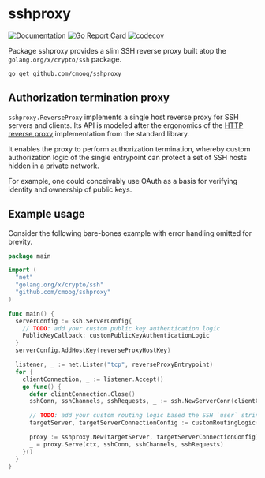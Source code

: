 # sshproxy

[![Documentation](https://godoc.org/github.com/cmoog/sshproxy?status.svg)](https://pkg.go.dev/github.com/cmoog/sshproxy)
[![Go Report Card](https://goreportcard.com/badge/github.com/cmoog/sshproxy)](https://goreportcard.com/report/github.com/cmoog/sshproxy)
[![codecov](https://codecov.io/gh/cmoog/sshproxy/branch/master/graph/badge.svg?token=IQ87G7H7OA)](https://codecov.io/gh/cmoog/sshproxy)

Package sshproxy provides a slim SSH reverse proxy built
atop the `golang.org/x/crypto/ssh` package.

```text
go get github.com/cmoog/sshproxy
```

## Authorization termination proxy

`sshproxy.ReverseProxy` implements a single host reverse proxy
for SSH servers and clients. Its API is modeled after the ergonomics
of the [HTTP reverse proxy](https://pkg.go.dev/net/http/httputil#ReverseProxy) implementation
from the standard library.

It enables the proxy to perform authorization termination,
whereby custom authorization logic of the single entrypoint can protect
a set of SSH hosts hidden in a private network.

For example, one could conceivably use OAuth as a basis for verifying
identity and ownership of public keys.

## Example usage

Consider the following bare-bones example with error handling omitted for brevity.

```go
package main

import (
  "net"
  "golang.org/x/crypto/ssh"
  "github.com/cmoog/sshproxy"
)

func main() {
  serverConfig := ssh.ServerConfig{
    // TODO: add your custom public key authentication logic
    PublicKeyCallback: customPublicKeyAuthenticationLogic
  }
  serverConfig.AddHostKey(reverseProxyHostKey)

  listener, _ := net.Listen("tcp", reverseProxyEntrypoint)
  for {
    clientConnection, _ := listener.Accept()
    go func() {
      defer clientConnection.Close()
      sshConn, sshChannels, sshRequests, _ := ssh.NewServerConn(clientConnection, &serverConfig)

      // TODO: add your custom routing logic based the SSH `user` string, and/or the public key
      targetServer, targetServerConnectionConfig := customRoutingLogic(sshConn.User())

      proxy := sshproxy.New(targetServer, targetServerConnectionConfig)
      _ = proxy.Serve(ctx, sshConn, sshChannels, sshRequests)
    }()
  }
}
```
